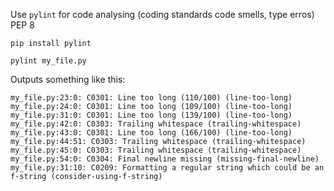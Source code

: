 Use ```pylint``` for code analysing (coding standards code smells, type erros) PEP 8

```pip install pylint```

```pylint my_file.py ```

Outputs something like this:
```
my_file.py:23:0: C0301: Line too long (110/100) (line-too-long)
my_file.py:24:0: C0301: Line too long (109/100) (line-too-long)
my_file.py:31:0: C0301: Line too long (139/100) (line-too-long)
my_file.py:42:0: C0303: Trailing whitespace (trailing-whitespace)
my_file.py:43:0: C0301: Line too long (166/100) (line-too-long)
my_file.py:44:51: C0303: Trailing whitespace (trailing-whitespace)
my_file.py:45:0: C0303: Trailing whitespace (trailing-whitespace)
my_file.py:54:0: C0304: Final newline missing (missing-final-newline)
my_file.py:31:10: C0209: Formatting a regular string which could be an f-string (consider-using-f-string)
```